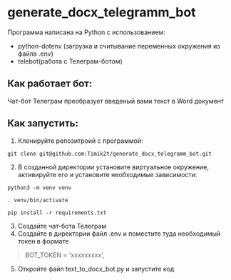 # generate_docx_telegramm_bot

Программа написана на Python с использованием:
- python-dotenv (загрузка и считывание переменных окружения из файла .env)
- telebot(работа с Телеграм-ботом)

## Как работает бот:
Чат-бот Телеграм преобразует введеный вами текст в Word документ 

## Как запустить:

1) Клонируйте репозитроий с программой:
```
git clone git@github.com:Timik2t/generate_docx_telegramm_bot.git
```
2) В созданной директории установите виртуальное окружение, активируйте его и установите необходимые зависимости:
```
python3 -m venv venv
```
```
. venv/bin/activate
```
```
pip install -r requirements.txt
```
3) Создайте чат-бота Телеграм
4) Создайте в директории файл .env и поместите туда необходимый токен в формате 
>BOT_TOKEN = 'ххххххххх',  

5) Откройте файл text_to_docx_bot.py и запустите код